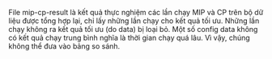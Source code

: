 File mip-cp-result là kết quả thực nghiệm các lần chạy MIP và CP trên bộ dữ liệu được tổng hợp lại, chỉ lấy những lần chạy cho kết quả tối ưu. Những lần chạy không ra kết quả tối ưu (do data) bị loại bỏ.
Một số  config data không có kết quả chạy trung bình nghĩa là thời gian chạy quá lâu. Vì vậy, chúng không thể đưa vào bảng so sánh.